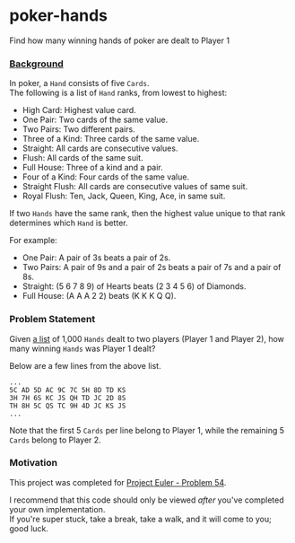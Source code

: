 # poker-hands
Find how many winning hands of poker are dealt to Player 1

### [Background](https://projecteuler.net/problem=54)
In poker, a `Hand` consists of five `Cards`.  
The following is a list of `Hand` ranks, from lowest to highest:  
* High Card: Highest value card.
* One Pair: Two cards of the same value.
* Two Pairs: Two different pairs.
* Three of a Kind: Three cards of the same value.
* Straight: All cards are consecutive values.
* Flush: All cards of the same suit.
* Full House: Three of a kind and a pair.
* Four of a Kind: Four cards of the same value.
* Straight Flush: All cards are consecutive values of same suit.
* Royal Flush: Ten, Jack, Queen, King, Ace, in same suit.

If two `Hands` have the same rank, then the highest value unique to that rank determines which `Hand` is better.  

For example:
* One Pair: A pair of 3s beats a pair of 2s.
* Two Pairs: A pair of 9s and a pair of 2s beats a pair of 7s and a pair of 8s.
* Straight: (5 6 7 8 9) of Hearts beats (2 3 4 5 6) of Diamonds.
* Full House: (A A A 2 2) beats (K K K Q Q).

### Problem Statement
Given [a list](https://projecteuler.net/project/resources/p054_poker.txt) of 1,000 `Hands` dealt to two players (Player 1 and Player 2), how many winning `Hands` was Player 1 dealt?

Below are a few lines from the above list.  
```
...
5C AD 5D AC 9C 7C 5H 8D TD KS
3H 7H 6S KC JS QH TD JC 2D 8S
TH 8H 5C QS TC 9H 4D JC KS JS
...
```
Note that the first 5 `Cards` per line belong to Player 1, while the remaining 5 `Cards` belong to Player 2.

### Motivation
This project was completed for [Project Euler - Problem 54](https://projecteuler.net/problem=54).

I recommend that this code should only be viewed _after_ you've completed your own implementation.  
If you're super stuck, take a break, take a walk, and it will come to you; good luck.
